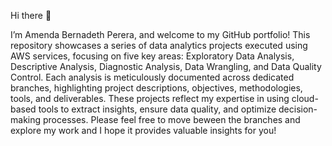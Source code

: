 Hi there 👋

 I’m Amenda Bernadeth Perera, and welcome to my GitHub portfolio! This repository showcases a series of data analytics projects executed using AWS services, focusing on five key areas: Exploratory Data Analysis, Descriptive Analysis, Diagnostic Analysis, Data Wrangling, and Data Quality Control. Each analysis is meticulously documented across dedicated branches, highlighting project descriptions, objectives, methodologies, tools, and deliverables. These projects reflect my expertise in using cloud-based tools to extract insights, ensure data quality, and optimize decision-making processes. Please feel free to move beween the branches and explore my work and I hope it provides valuable insights for you!
